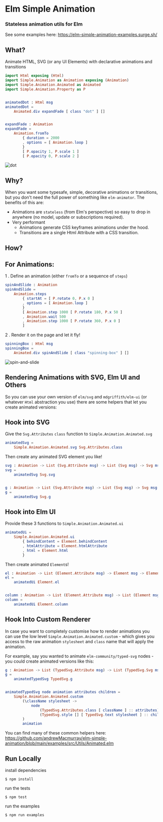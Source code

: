 # Elm Simple Animation

### Stateless animation utils for Elm

See some examples here: https://elm-simple-animation-examples.surge.sh/

## What?

Animate HTML, SVG (or any UI Elements) with declarative animations and transitions

```elm
import Html exposing (Html)
import Simple.Animation as Animation exposing (Animation)
import Simple.Animation.Animated as Animated
import Simple.Animation.Property as P


animatedDot : Html msg
animatedDot =
    Animated.div expandFade [ class "dot" ] []


expandFade : Animation
expandFade =
    Animation.fromTo
        { duration = 2000
        , options = [ Animation.loop ]
        }
        [ P.opacity 1, P.scale 1 ]
        [ P.opacity 0, P.scale 2 ]
```

![dot](https://aws1.discourse-cdn.com/standard17/uploads/elm_lang/original/2X/e/e0cc696d2b443390d5b1ba0e736dbbb1087d3f0b.gif)

## Why?

When you want some typesafe, simple, decorative animations or transitions, but you don't need the full power of something like `elm-animator`. The benefits of this are:

+ Animations are `stateless` (from Elm's perspective) so easy to drop in anywhere (no model, update or subscriptions required).
+ Very performant
    + Animations generate CSS keyframes animations under the hood.
    + Transitions are a single Html Attribute with a CSS transition.

## How?

## For Animations:

1 . Define an animation (either `fromTo` or a sequence of `steps`)

```elm
spinAndSlide : Animation
spinAndSlide =
    Animation.steps
        { startAt = [ P.rotate 0, P.x 0 ]
        , options = [ Animation.loop ]
        }
        [ Animation.step 1000 [ P.rotate 180, P.x 50 ]
        , Animation.wait 500
        , Animation.step 1000 [ P.rotate 360, P.x 0 ]
        ]
```

2 . Render it on the page and let it fly!

```elm
spinningBox : Html msg
spinningBox =
    Animated.div spinAndSlide [ class "spinning-box" ] []
```

![spin-and-slide](https://user-images.githubusercontent.com/14013616/103415754-7ae7bc00-4b7b-11eb-8353-66733c2f2209.gif)

## Rendering Animations with SVG, Elm UI and Others

So you can use your own version of `elm/svg` and `mdgriffith/elm-ui` (or whatever `Html` abstraction you use) there are some helpers that let you create animated versions:

## Hook into SVG

Give the `Svg.Attributes` `class` function to `Simple.Animation.Animated.svg`
```elm
animatedSvg =
    Simple.Animation.Animated.svg Svg.Attributes.class
```

Then create any animated SVG element you like!
```elm
svg : Animation -> List (Svg.Attribute msg) -> List (Svg msg) -> Svg msg
svg =
    animatedSvg Svg.svg


g : Animation -> List (Svg.Attribute msg) -> List (Svg msg) -> Svg msg
g =
    animatedSvg Svg.g
```

## Hook into Elm UI

Provide these 3 functions to `Simple.Animation.Animated.ui`

```elm
animatedUi =
    Simple.Animation.Animated.ui
        { behindContent = Element.behindContent
        , htmlAttribute = Element.htmlAttribute
        , html = Element.html
        }
```

Then create animated `Element`s!

```elm
el : Animation -> List (Element.Attribute msg) -> Element msg -> Element msg
el =
    animatedUi Element.el


column : Animation -> List (Element.Attribute msg) -> List (Element msg) -> Element msg
column =
    animatedUi Element.column
```

## Hook Into Custom Renderer

In case you want to completely customise how to render animations you can use the low level `Simple.Animation.Animated.custom` - which gives you access to the raw animation `stylesheet` and `class` name that will apply the animation.

For example, say you wanted to animate `elm-community/typed-svg` nodes - you could create animated versions like this:

```elm
g : Animation -> List (TypedSvg.Attribute msg) -> List (TypedSvg.Svg msg) -> TypedSvg.Svg msg
g =
    animatedTypedSvg TypedSvg.g


animatedTypedSvg node animation attributes children =
    Simple.Animation.Animated.custom
        (\className stylesheet ->
            node
                (TypedSvg.Attributes.class [ className ] :: attributes)
                (TypedSvg.style [] [ TypedSvg.text stylesheet ] :: children)
        )
        animation
```

You can find many of these common helpers here: https://github.com/andrewMacmurray/elm-simple-animation/blob/main/examples/src/Utils/Animated.elm


## Run Locally

install dependencies

```
$ npm install
```

run the tests

```
$ npm test
```

run the examples

```
$ npm run examples
```
